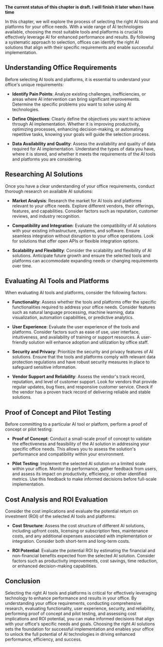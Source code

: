 **The current status of this chapter is draft. I will finish it later when I have time**

In this chapter, we will explore the process of selecting the right AI tools and platforms for your office needs. With a wide range of AI technologies available, choosing the most suitable tools and platforms is crucial to effectively leverage AI for enhanced performance and results. By following a systematic approach to selection, offices can identify the right AI solutions that align with their specific requirements and enable successful implementation.

Understanding Office Requirements
---------------------------------

Before selecting AI tools and platforms, it is essential to understand your office's unique requirements:

* **Identify Pain Points**: Analyze existing challenges, inefficiencies, or areas where AI intervention can bring significant improvements. Determine the specific problems you want to solve using AI technologies.

* **Define Objectives**: Clearly define the objectives you want to achieve through AI implementation. Whether it is improving productivity, optimizing processes, enhancing decision-making, or automating repetitive tasks, knowing your goals will guide the selection process.

* **Data Availability and Quality**: Assess the availability and quality of data required for AI implementation. Understand the types of data you have, where it is stored, and whether it meets the requirements of the AI tools and platforms you are considering.

Researching AI Solutions
------------------------

Once you have a clear understanding of your office requirements, conduct thorough research on available AI solutions:

* **Market Analysis**: Research the market for AI tools and platforms relevant to your office needs. Explore different vendors, their offerings, features, and capabilities. Consider factors such as reputation, customer reviews, and industry recognition.

* **Compatibility and Integration**: Evaluate the compatibility of AI solutions with your existing infrastructure, systems, and software. Ensure seamless integration without disruption to your office operations. Look for solutions that offer open APIs or flexible integration options.

* **Scalability and Flexibility**: Consider the scalability and flexibility of AI solutions. Anticipate future growth and ensure the selected tools and platforms can accommodate expanding needs or changing requirements over time.

Evaluating AI Tools and Platforms
---------------------------------

When evaluating AI tools and platforms, consider the following factors:

* **Functionality**: Assess whether the tools and platforms offer the specific functionalities required to address your office needs. Consider features such as natural language processing, machine learning, data visualization, automation capabilities, or predictive analytics.

* **User Experience**: Evaluate the user experience of the tools and platforms. Consider factors such as ease of use, user interface, intuitiveness, and availability of training or support resources. A user-friendly solution will enhance adoption and utilization by office staff.

* **Security and Privacy**: Prioritize the security and privacy features of AI solutions. Ensure that the tools and platforms comply with relevant data protection regulations and have robust security measures in place to safeguard sensitive information.

* **Vendor Support and Reliability**: Assess the vendor's track record, reputation, and level of customer support. Look for vendors that provide regular updates, bug fixes, and responsive customer service. Check if the vendor has a proven track record of delivering reliable and stable solutions.

Proof of Concept and Pilot Testing
----------------------------------

Before committing to a particular AI tool or platform, perform a proof of concept or pilot testing:

* **Proof of Concept**: Conduct a small-scale proof of concept to validate the effectiveness and feasibility of the AI solution in addressing your specific office needs. This allows you to assess the solution's performance and compatibility within your environment.

* **Pilot Testing**: Implement the selected AI solution on a limited scale within your office. Monitor its performance, gather feedback from users, and assess its impact on productivity, efficiency, or other identified metrics. Use this feedback to make informed decisions before full-scale implementation.

Cost Analysis and ROI Evaluation
--------------------------------

Consider the cost implications and evaluate the potential return on investment (ROI) of the selected AI tools and platforms:

* **Cost Structure**: Assess the cost structure of different AI solutions, including upfront costs, licensing or subscription fees, maintenance costs, and any additional expenses associated with implementation or integration. Consider both short-term and long-term costs.

* **ROI Potential**: Evaluate the potential ROI by estimating the financial and non-financial benefits expected from the selected AI solution. Consider factors such as productivity improvements, cost savings, time reduction, or enhanced decision-making capabilities.

Conclusion
----------

Selecting the right AI tools and platforms is critical for effectively leveraging technology to enhance performance and results in your office. By understanding your office requirements, conducting comprehensive research, evaluating functionality, user experience, security, and reliability, performing proof of concept and pilot testing, and assessing cost implications and ROI potential, you can make informed decisions that align with your office's specific needs and goals. Choosing the right AI solutions sets the foundation for successful implementation and enables your office to unlock the full potential of AI technologies in driving enhanced performance, efficiency, and success.

